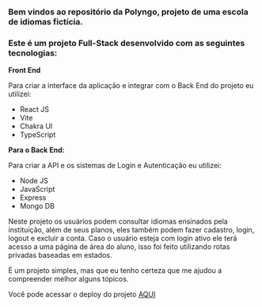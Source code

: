 
### Bem vindos ao repositório da Polyngo, projeto de uma escola de idiomas fictícia.

### Este é um projeto Full-Stack desenvolvido com as seguintes tecnologias:

**Front End**
  
Para criar a interface da aplicação e integrar com o Back End do projeto eu utilizei:

- React JS
- Vite
- Chakra UI
- TypeScript

**Para o Back End:**

Para criar a API e os sistemas de Login e Autenticação eu utilizei:

- Node JS
- JavaScript
- Express
- Mongo DB

Neste projeto os usuários podem consultar idiomas ensinados pela instituição, além de seus planos, eles também podem fazer cadastro, login, logout e excluir a conta.
Caso o usuário esteja com login ativo ele terá acesso a uma página de área do aluno, isso foi feito utilizando rotas privadas baseadas em estados.

É um projeto simples, mas que eu tenho certeza que me ajudou a compreender melhor alguns tópicos.

Você pode acessar o deploy do projeto [AQUI](https://polyngo-xi.vercel.app)

